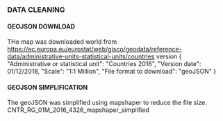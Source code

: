 ### DATA CLEANING

#### GEOJSON DOWNLOAD
THe map was downloaded world from https://ec.europa.eu/eurostat/web/gisco/geodata/reference-data/administrative-units-statistical-units/countries
version
{
  "Administrative or statistical unit": "Countries 2016",
  "Version date": 01/12/2018,
  "Scale": "1:1 Million",
  "File format to download": "geoJSON"
}

#### GEOJSON SIMPLIFICATION
The geoJSON was simplified using mapshaper to reduce the file size.
CNTR_RG_01M_2016_4326_mapshaper_simplified
